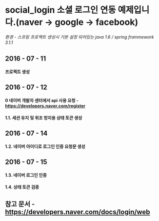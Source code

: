 # social_login 소셜 로그인 연동 예제입니다.(naver -> google -> facebook)
###### 환경 - 스프링 프로젝트 생성시 기본 설정 되어있는 java 1.6 / spring frammework 3.1.1

## 2016 - 07 - 11
#### 프로젝트 생성

## 2016 - 07 - 12
#### 0 네이버 개발자 센터에서 api 사용 요청 - https://developers.naver.com/register
#### 1.1. 세션 유지 및 위조 방지용 상태 토큰 생성

## 2016 - 07 - 14
#### 1.2. 네이버 아이디로 로그인 인증 요청문 생성

## 2016 - 07 - 15
#### 1.3. 네이버 로그인 인증
#### 1.4. 상태 토큰 검증





## 참고 문서 - https://developers.naver.com/docs/login/web
